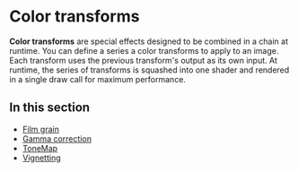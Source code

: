 # Color transforms

**Color transforms** are special effects designed to be combined in a chain at runtime. You can define a series a color transforms to apply to an image. Each transform uses the previous transform's output as its own input. At runtime, the series of transforms is squashed into one shader and rendered in a single draw call for maximum performance.

## In this section

* [Film grain](film-grain.md)
* [Gamma correction](gamma-correction.md)
* [ToneMap](tonemap.md)
* [Vignetting](vignetting.md)